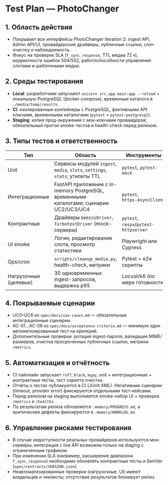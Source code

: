 # Test Plan — PhotoChanger

## 1. Область действия
- Покрывает все интерфейсы PhotoChanger Iteration 2: ingest API, Admin API/UI, провайдерские драйверы, публичные ссылки, cron-очистку и наблюдаемость.
- Фокус на проверке SLA (`T_sync_response`, TTL медиа 72 ч), корректности ошибок 504/502, работоспособности управления слотами и шаблонными медиа.

## 2. Среды тестирования
- **Local**: разработчики запускают `uvicorn src.app.main:app --reload` + локальную PostgreSQL (docker-compose), временные каталоги в `./media/temp|results`.
- **CI**: изолированные контейнеры с PostgreSQL, фиктивными API ключами, временными каталогами (`pytest` + `pytest-postgresql`).
- **Staging**: копия прод-окружения с мок-ключами провайдеров; обязательный прогон smoke-тестов и health-check перед релизом.

## 3. Типы тестов и ответственность
| Тип | Область | Инструменты | Ответственный |
|-----|---------|-------------|---------------|
| Unit | Сервисы модулей `ingest`, `media`, `slots`, `settings`, `stats`; утилиты TTL | `pytest`, `pytest-mock` | Разработчик |
| Интеграционные | FastAPI приложение с in-memory PostgreSQL, временными каталогами; сценарии UC2/UC3/UC4 | `pytest`, `httpx.AsyncClient` | Разработчик |
| Контрактные | Драйверы `GeminiDriver`, `TurbotextDriver` (mock-серверы) | `pytest`, `respx`/`pytest-httpserver` | Разработчик |
| UI smoke | Логин, редактирование слота, просмотр статистики | Playwright или Cypress | QA/Разработчик |
| Ops/cron | `scripts/cleanup_media.py`, health-check, метрики | Pytest + e2e скрипты | Ops/Разработчик |
| Нагрузочные (целевые) | 30 одновременных ingest-запросов, выдержка p95 | Locust/k6 (по мере готовности) | Ops/Разработчик |

## 4. Покрываемые сценарии
- UC0–UC6 из `spec/docs/use-cases.md` — обязательные интеграционные сценарии.
- AC-01…AC-08 из `spec/docs/acceptance-criteria.md` — минимум один автоматизированный тест на критерий.
- Дополнительные проверки: ротация ingest-пароля, валидация MIME/размеров, очистка просроченных публичных ссылок, метрики `/metrics`.

## 5. Автоматизация и отчётность
- CI пайплайн запускает `ruff`, `black`, `mypy`, unit + интеграционные + контрактные тесты, тест скрипта очистки.
- Отчёты о тестах публикуются в CI (JUnit XML). Негативные сценарии (timeout, provider error) фиксируются отдельными тест-кейсами.
- Перед релизом на staging выполняется smoke-набор UI + проверка `/metrics` и `/healthz`.
- По результатам релиза обновляется `.memory/PROGRESS.md`, а критические дефекты фиксируются в `.memory/WORKLOG.md`.

## 6. Управление рисками тестирования
- В случае недоступности реальных провайдеров используются мок-серверы; интеграция с live API возможна только на staging с ограниченным трафиком.
- При изменении SLA (например, расширение диапазона `T_sync_response`) необходимо обновлять контрактные тесты и SemVer (`spec/contracts/VERSION.json`).
- Неавтоматизированные проверки (нагрузочные, UI) имеют владельцев и чеклисты; отсутствие результатов блокирует релиз.
